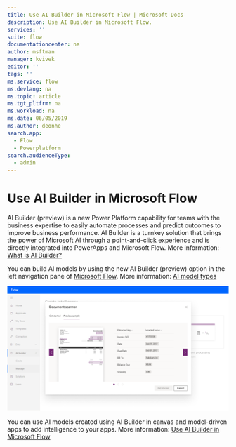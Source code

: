 ```yaml
---
title: Use AI Builder in Microsoft Flow | Microsoft Docs
description: Use AI Builder in Microsoft Flow.
services: ''
suite: flow
documentationcenter: na
author: msftman
manager: kvivek
editor: ''
tags: ''
ms.service: flow
ms.devlang: na
ms.topic: article
ms.tgt_pltfrm: na
ms.workload: na
ms.date: 06/05/2019
ms.author: deonhe
search.app: 
  - Flow
  - Powerplatform
search.audienceType: 
  - admin
---
```


# Use AI Builder in Microsoft Flow


AI Builder (preview) is a new Power Platform capability for teams with the business expertise to easily automate processes and predict outcomes to improve business performance. AI Builder is a turnkey solution that brings the power of Microsoft AI through a point-and-click experience and is directly integrated into PowerApps and Microsoft Flow. More information: [What is AI Builder?](/ai-builder/)

You can build AI models by using the new AI Builder (preview) option in the left navigation pane of [Microsoft Flow](https://flow.microsoft.com). More information: [AI model types](/ai-builder/model-types)

![Use AI builder in Microsoft Flow](./media/use-ai-builder/ai_builder.png "AI Builder in Microsoft Flow")


You can use AI models created using AI Builder in canvas and model-driven apps to add intelligence to your apps. More information: [Use AI Builder in Microsoft Flow](/ai-builder/use-in-flow-overview)


